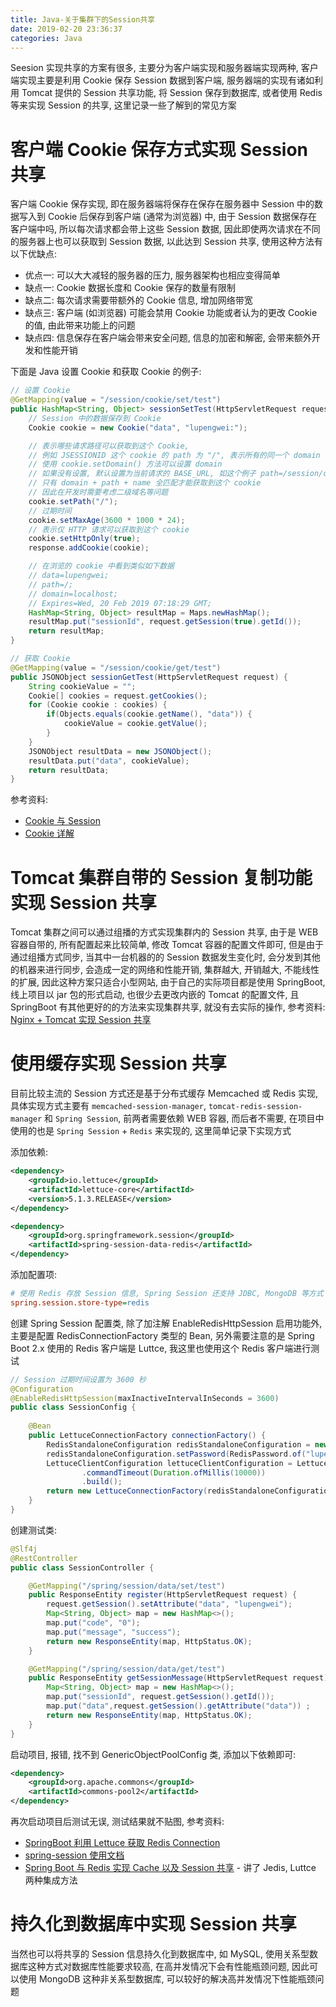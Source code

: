 ```yaml
---
title: Java-关于集群下的Session共享
date: 2019-02-20 23:36:37
categories: Java
---
```


Seesion 实现共享的方案有很多, 主要分为客户端实现和服务器端实现两种, 客户端实现主要是利用 Cookie 保存 Session 数据到客户端, 服务器端的实现有诸如利用 Tomcat 提供的 Session 共享功能, 将 Session 保存到数据库, 或者使用 Redis 等来实现 Session 的共享, 这里记录一些了解到的常见方案

# 客户端 Cookie 保存方式实现 Session 共享

客户端 Cookie 保存实现, 即在服务器端将保存在保存在服务器中 Session 中的数据写入到 Cookie 后保存到客户端 (通常为浏览器) 中, 由于 Session 数据保存在客户端中吗, 所以每次请求都会带上这些 Session 数据, 因此即使两次请求在不同的服务器上也可以获取到 Session 数据, 以此达到 Session 共享, 使用这种方法有以下优缺点:

* 优点一: 可以大大减轻的服务器的压力, 服务器架构也相应变得简单
* 缺点一: Cookie 数据长度和 Cookie 保存的数量有限制
* 缺点二: 每次请求需要带额外的 Cookie 信息, 增加网络带宽
* 缺点三: 客户端 (如浏览器) 可能会禁用 Cookie 功能或者认为的更改 Cookie 的值, 由此带来功能上的问题
* 缺点四: 信息保存在客户端会带来安全问题, 信息的加密和解密, 会带来额外开发和性能开销

<!-- more -->

下面是 Java 设置 Cookie 和获取 Cookie 的例子:

```java
// 设置 Cookie
@GetMapping(value = "/session/cookie/set/test")
public HashMap<String, Object> sessionSetTest(HttpServletRequest request, HttpServletResponse response) {
    // Session 中的数据保存到 Cookie
    Cookie cookie = new Cookie("data", "lupengwei:");

    // 表示哪些请求路径可以获取到这个 Cookie,
    // 例如 JSESSIONID 这个 cookie 的 path 为 "/", 表示所有的同一个 domain 下的所有请求都可以获取到这个 cookie
    // 使用 cookie.setDomain() 方法可以设置 domain
    // 如果没有设置, 默认设置为当前请求的 BASE_URL, 如这个例子 path=/session/cookie/set;
    // 只有 domain + path + name 全匹配才能获取到这个 cookie
    // 因此在开发时需要考虑二级域名等问题
    cookie.setPath("/");
    // 过期时间
    cookie.setMaxAge(3600 * 1000 * 24);
    // 表示仅 HTTP 请求可以获取到这个 cookie
    cookie.setHttpOnly(true);
    response.addCookie(cookie);

    // 在浏览的 cookie 中看到类似如下数据
    // data=lupengwei;
    // path=/;
    // domain=localhost;
    // Expires=Wed, 20 Feb 2019 07:18:29 GMT;
    HashMap<String, Object> resultMap = Maps.newHashMap();
    resultMap.put("sessionId", request.getSession(true).getId());
    return resultMap;
}

// 获取 Cookie
@GetMapping(value = "/session/cookie/get/test")
public JSONObject sessionGetTest(HttpServletRequest request) {
    String cookieValue = "";
    Cookie[] cookies = request.getCookies();
    for (Cookie cookie : cookies) {
        if(Objects.equals(cookie.getName(), "data")) {
            cookieValue = cookie.getValue();
        }
    }
    JSONObject resultData = new JSONObject();
    resultData.put("data", cookieValue);
    return resultData;
}
```

参考资料:

* [Cookie 与 Session](https://uule.iteye.com/blog/2211575)
* [Cookie 详解](https://www.cnblogs.com/z941030/p/4742188.html)

# Tomcat 集群自带的 Session 复制功能实现 Session 共享

Tomcat 集群之间可以通过组播的方式实现集群内的 Session 共享, 由于是 WEB 容器自带的, 所有配置起来比较简单, 修改 Tomcat 容器的配置文件即可, 但是由于通过组播方式同步, 当其中一台机器的的 Session 数据发生变化时, 会分发到其他的机器来进行同步, 会造成一定的网络和性能开销, 集群越大, 开销越大, 不能线性的扩展, 因此这种方案只适合小型网站, 由于自己的实际项目都是使用 SpringBoot, 线上项目以 jar 包的形式启动, 也很少去更改内嵌的 Tomcat 的配置文件, 且 SpringBoot 有其他更好的的方法来实现集群共享, 就没有去实际的操作, 参考资料: [Nginx + Tomcat 实现 Session 共享](http://blog.51cto.com/yw666/1888747)

# 使用缓存实现 Session 共享

目前比较主流的 Session 方式还是基于分布式缓存 Memcached 或 Redis 实现, 具体实现方式主要有 `memcached-session-manager`, `tomcat-redis-session-manager` 和 `Spring Session`, 前两者需要依赖 WEB 容器, 而后者不需要, 在项目中使用的也是 `Spring Session` + `Redis` 来实现的, 这里简单记录下实现方式

添加依赖:

```xml
<dependency>
    <groupId>io.lettuce</groupId>
    <artifactId>lettuce-core</artifactId>
    <version>5.1.3.RELEASE</version>
</dependency>

<dependency>
    <groupId>org.springframework.session</groupId>
    <artifactId>spring-session-data-redis</artifactId>
</dependency>
```

添加配置项:

```ini
# 使用 Redis 存放 Session 信息, Spring Session 还支持 JDBC, MongoDB 等方式
spring.session.store-type=redis
```

创建 Spring Session 配置类, 除了加注解 EnableRedisHttpSession 启用功能外, 主要是配置 RedisConnectionFactory 类型的 Bean, 另外需要注意的是 Spring Boot 2.x 使用的 Redis 客户端是 Luttce, 我这里也使用这个 Redis 客户端进行测试

```java
// Session 过期时间设置为 3600 秒
@Configuration
@EnableRedisHttpSession(maxInactiveIntervalInSeconds = 3600)
public class SessionConfig {
    
    @Bean
    public LettuceConnectionFactory connectionFactory() {
        RedisStandaloneConfiguration redisStandaloneConfiguration = new RedisStandaloneConfiguration("127.0.0.1", 6379);
        redisStandaloneConfiguration.setPassword(RedisPassword.of("lupengwei.4585"));
        LettuceClientConfiguration lettuceClientConfiguration = LettucePoolingClientConfiguration.builder()
                .commandTimeout(Duration.ofMillis(10000))
                .build();
        return new LettuceConnectionFactory(redisStandaloneConfiguration, lettuceClientConfiguration);
    }
}
```

创建测试类:

```java
@Slf4j
@RestController
public class SessionController {

    @GetMapping("/spring/session/data/set/test")
    public ResponseEntity register(HttpServletRequest request) {
        request.getSession().setAttribute("data", "lupengwei");
        Map<String, Object> map = new HashMap<>();
        map.put("code", "0");
        map.put("message", "success");
        return new ResponseEntity(map, HttpStatus.OK);
    }

    @GetMapping("/spring/session/data/get/test")
    public ResponseEntity getSessionMessage(HttpServletRequest request) {
        Map<String, Object> map = new HashMap<>();
        map.put("sessionId", request.getSession().getId());
        map.put("data",request.getSession().getAttribute("data")) ;
        return new ResponseEntity(map, HttpStatus.OK);
    }
}
```

启动项目, 报错, 找不到 GenericObjectPoolConfig 类, 添加以下依赖即可:

```xml
<dependency>
    <groupId>org.apache.commons</groupId>
    <artifactId>commons-pool2</artifactId>
</dependency>
```

再次启动项目后测试无误, 测试结果就不贴图, 参考资料:

* [SpringBoot 利用 Lettuce 获取 Redis Connection](https://www.cnblogs.com/koushr/p/9211801.html)
* [spring-session 使用文档](https://www.docs4dev.com/docs/zh/spring-session/2.1.2.RELEASE/reference/introduction.html#%E7%AE%80%E4%BB%8B)
* [Spring Boot 与 Redis 实现 Cache 以及 Session 共享](https://segmentfault.com/a/1190000012490895) - 讲了 Jedis, Luttce 两种集成方法

# 持久化到数据库中实现 Session 共享

当然也可以将共享的 Session 信息持久化到数据库中, 如 MySQL, 使用关系型数据库这种方式对数据库性能要求较高, 在高并发情况下会有性能瓶颈问题, 因此可以使用 MongoDB 这种非关系型数据库, 可以较好的解决高并发情况下性能瓶颈问题
